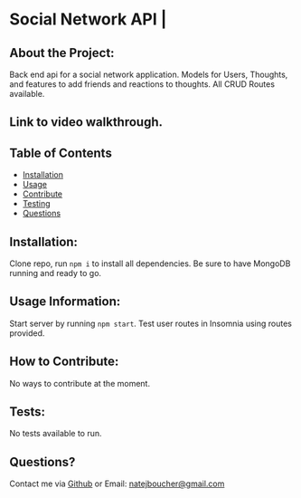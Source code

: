 
# Social Network API | 

## About the Project:
    
Back end api for a social network application. Models for Users, Thoughts, and features to add friends and reactions to thoughts. All CRUD Routes available.

## Link to video walkthrough.
    
## Table of Contents
    
- [Installation](#installation)
- [Usage](#usage)
- [Contribute](#contribute)
- [Testing](#tests)
- [Questions](#questions)

<a name="installation"></a>
## Installation:
    
Clone repo, run `npm i` to install all dependencies. Be sure to have MongoDB running and ready to go.
<a name="usage"></a>
## Usage Information:
    
Start server by running `npm start`. Test user routes in Insomnia using routes provided. 

<a name="contribute"></a>
## How to Contribute:
    
No ways to contribute at the moment.
<a name="tests"></a>
## Tests:
    
No tests available to run.
<a name="questions"></a>
## Questions?

Contact me via [Github](https://github.com/natejboucher) or Email: <natejboucher@gmail.com>
